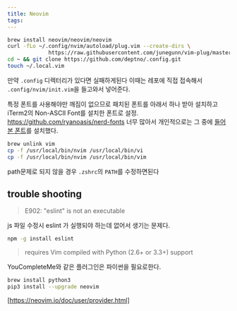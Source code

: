 ```yaml
---
title: Neovim
tags:
---
```


``` bash
brew install neovim/neovim/neovim
curl -fLo ~/.config/nvim/autoload/plug.vim --create-dirs \
		     https://raw.githubusercontent.com/junegunn/vim-plug/master/plug.vim
cd ~ && git clone https://github.com/deptno/.config.git
touch ~/.local.vim
```

만약 `.config` 디렉터리가 있다면 실패하게된다 이때는 레포에 직접 접속해서 `.config/nvim/init.vim`을 들고와서 넣어준다.

특정 폰트를 사용해야만 깨짐이 없으므로 패치된 폰트를 아래서 하나 받아 설치하고 iTerm2의 Non-ASCII Font를 설치한 폰트로 설정.
<https://github.com/ryanoasis/nerd-fonts> 너무 많아서 개인적으로는 그 중에 [들어본 폰트](https://github.com/ryanoasis/nerd-fonts/blob/master/patched-fonts/DroidSansMono/additional-variations/Droid%20Sans%20Mono%20for%20Powerline%20Nerd%20Font%20Plus%20Font%20Awesome%20Mono%20Windows%20Compatible.otf)를 설치했다.

``` zsh
brew unlink vim
cp -f /usr/local/bin/nvim /usr/local/bin/vi
cp -f /usr/local/bin/nvim /usr/local/bin/vim
```

path문제로 되지 않을 경우 `.zshrc`의 `PATH`를 수정하면된다

## trouble shooting

> E902: "eslint" is not an executable

js 파일 수정시 eslint 가 실행되야 하는데 없어서 생기는 문제다.

``` bash
npm -g install eslint
```

> requires Vim compiled with Python (2.6+ or 3.3+) support

YouCompleteMe와 같은 플러그인은 파이썬을 필요로한다.

```bash
brew install python3
pip3 install --upgrade neovim
```

[https://neovim.io/doc/user/provider.html]
